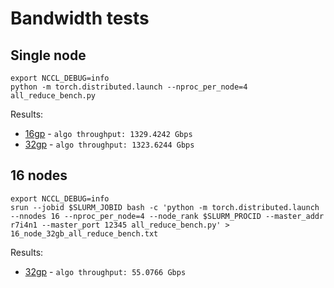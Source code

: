 # Bandwidth tests



## Single node

```
export NCCL_DEBUG=info
python -m torch.distributed.launch --nproc_per_node=4 all_reduce_bench.py
```

Results:
- [16gp](./n1_16gb_all_reduce_bench.txt) - `algo throughput: 1329.4242 Gbps`
- [32gp](./n1_32gb_all_reduce_bench.txt) - `algo throughput: 1323.6244 Gbps`

## 16 nodes

```
export NCCL_DEBUG=info
srun --jobid $SLURM_JOBID bash -c 'python -m torch.distributed.launch --nnodes 16 --nproc_per_node=4 --node_rank $SLURM_PROCID --master_addr r7i4n1 --master_port 12345 all_reduce_bench.py' > 16_node_32gb_all_reduce_bench.txt
```

Results:

- [32gp](./n16_32gb_all_reduce_bench.txt) - `algo throughput: 55.0766 Gbps`
